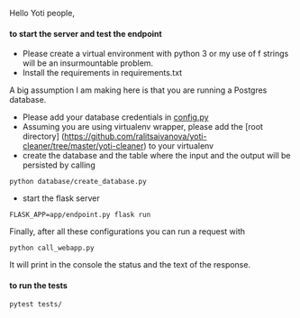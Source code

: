Hello Yoti people,

#### to start the server and test the endpoint

- Please create a virtual environment with python 3 or my use of f strings will be an insurmountable problem.
- Install the requirements in requirements.txt

A big assumption I am making here is that you are running a Postgres database.
- Please add your database credentials in [config.py](https://github.com/ralitsaivanova/yoti-cleaner/blob/master/yoti-cleaner/app/config.py)
- Assuming you are using virtualenv wrapper, please add the [root directory] (https://github.com/ralitsaivanova/yoti-cleaner/tree/master/yoti-cleaner) to your virtualenv
- create the database and the table where the input and the output will be persisted by calling
```
python database/create_database.py
```
- start the flask server
```
FLASK_APP=app/endpoint.py flask run
```

Finally, after all these configurations you can run a request with
```
python call_webapp.py
```
It will print in the console the status and the text of the response.

#### to run the tests

```
pytest tests/
```
